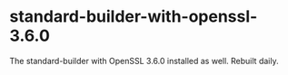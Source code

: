 # standard-builder-with-openssl-3.6.0

The standard-builder with OpenSSL 3.6.0 installed as well. Rebuilt daily.
